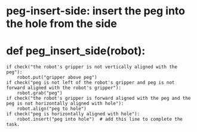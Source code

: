 # peg-insert-side: insert the peg into the hole from the side
# def peg_insert_side(robot):
    if check("the robot's gripper is not vertically aligned with the peg"):
        robot.put("gripper above peg")
    if check("peg is not left of the robot's gripper and peg is not forward aligned with the robot's gripper"):
        robot.grab("peg")
    if check("the robot's gripper is forward aligned with the peg and the peg is not horizontally aligned with hole"):
        robot.align("peg to hole")
    if check("peg is horizontally aligned with hole"):
        robot.insert("peg into hole")  # add this line to complete the task.